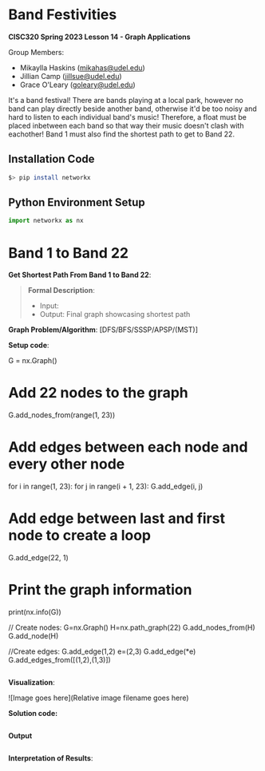 # Band Festivities

**CISC320 Spring 2023 Lesson 14 - Graph Applications**

Group Members:
* Mikaylla Haskins (mikahas@udel.edu)
* Jillian Camp (jillsue@udel.edu)
* Grace O'Leary (goleary@udel.edu)

It's a band festival! There are bands playing at a local park, however no band can play directly beside another band, otherwise it'd be too noisy and hard to listen to each individual band's music! Therefore, a float must be placed inbetween each band so that way their music doesn't clash with eachother! Band 1 must also find the shortest path to get to Band 22.

## Installation Code

```sh
$> pip install networkx
```

## Python Environment Setup

```python
import networkx as nx
```

# Band 1 to Band 22

**Get Shortest Path From Band 1 to Band 22**: 

> **Formal Description**:
>  * Input: 
>  * Output: Final graph showcasing shortest path

**Graph Problem/Algorithm**: [DFS/BFS/SSSP/APSP/(MST)]


**Setup code**:

G = nx.Graph()

# Add 22 nodes to the graph
G.add_nodes_from(range(1, 23))

# Add edges between each node and every other node
for i in range(1, 23):
    for j in range(i + 1, 23):
        G.add_edge(i, j)

# Add edge between last and first node to create a loop
G.add_edge(22, 1)

# Print the graph information
print(nx.info(G))


// Create nodes:
G=nx.Graph()
H=nx.path_graph(22)
G.add_nodes_from(H)
G.add_node(H)

//Create edges:
G.add_edge(1,2)
e=(2,3)
G.add_edge(*e)
G.add_edges_from([(1,2),(1,3)])
```python
```

**Visualization**:

![Image goes here](Relative image filename goes here)

**Solution code:**

```python
```

**Output**

```
```

**Interpretation of Results**:

